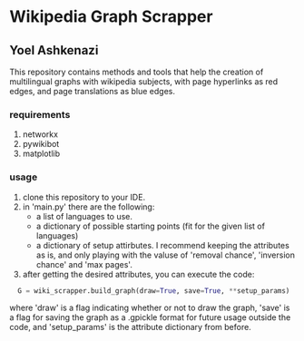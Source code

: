 # Wikipedia Graph Scrapper

## Yoel Ashkenazi

This repository contains methods and tools that help the creation of multilingual graphs with wikipedia subjects, with page hyperlinks as red edges, and page translations as blue edges.

### requirements
1. networkx
2. pywikibot
3. matplotlib

### usage
1. clone this repository to your IDE.
2. in 'main.py' there are the following:
   * a list of languages to use.
   * a dictionary of possible starting points (fit for the given list of languages)
   * a dictionary of setup attirbutes. I recommend keeping the attributes as is, and only playing with the valuse of 'removal chance', 'inversion chance' and 'max pages'.
3. after getting the desired attributes, you can execute the code:
 
```Python
  G = wiki_scrapper.build_graph(draw=True, save=True, **setup_params) 
```

where 'draw' is a flag indicating whether or not to draw the graph, 'save' is a flag for saving the graph as a .gpickle format for future usage outside the code, and 'setup_params' is the attribute dictionary from before.
